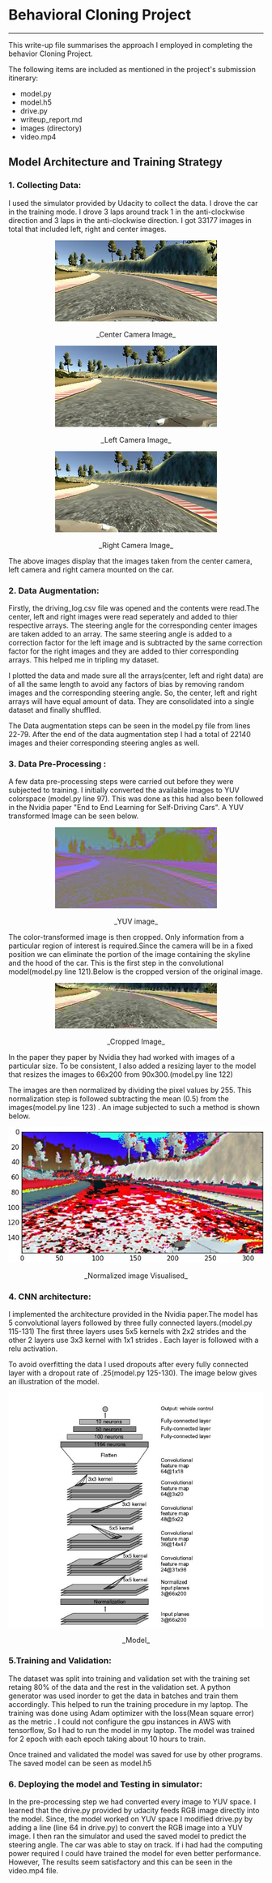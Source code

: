 # Behavioral Cloning Project
---

<p> This write-up file summarises the approach I employed in completing the behavior Cloning Project.</p>

[image1]:images/example_3.jpg "Original Center Image"
[image2]:images/example_1.jpg "cropped Image"
[image3]:images/example_2.jpg "YUV Image"
[image4]:images/example_4.jpg "Model Visualisation"
[image5]:images/example_5.jpg "Original Left Image"
[image6]:images/example_6.jpg "Original Right Image"
[image7]:images/example_7.jpg "Normalized image"

The following items are included as mentioned in the project's submission itinerary:
* model.py
* model.h5
* drive.py
* writeup_report.md
* images (directory)
* video.mp4

## Model Architecture and Training Strategy

### 1. Collecting Data:
I used the simulator provided by Udacity to collect the data. I drove the car in the training mode. I drove 3 laps around track 1 in the anti-clockwise direction and 3 laps in the anti-clockwise direction. I got 33177 images in total that included left, right and center images.

<p align="center"><img src="images/example_3.jpg"></p>
<p align="center">_Center Camera Image_</p>

<p align="center"><img src="images/example_5.jpg"></p>
<p align="center">_Left Camera Image_</p>

<p align="center"><img src="images/example_6.jpg"></p>
<p align="center">_Right Camera Image_</p>

The above images display that the images taken from the center camera, left camera and right camera mounted on the car.

### 2. Data Augmentation:
Firstly, the driving_log.csv file was opened and the contents were read.The center, left and right images were read seperately and added to thier respective arrays. The steering angle for the corresponding center images are taken added to an array. The same steering angle is added to a correction factor for the left image and is subtracted by the same correction factor for the right images and they are added to thier corresponding arrays. This helped me in tripling my dataset. 

I plotted the data and made sure all the arrays(center, left and right data) are of all the same length to avoid any factors of bias by removing random images and the corresponding steering angle. So, the center, left and right arrays will have equal amount of data. They are consolidated into a single dataset and finally shuffled.

The Data augmentation steps can be seen in the model.py file from lines 22-79. After the end of the data augmentation step I had a total of 22140 images and theier corresponding steering angles as well.

### 3. Data Pre-Processing :
A few data pre-processing steps were carried out before they were subjected to training. I initially converted the available images to YUV colorspace (model.py line 97). This was done as this had also been followed in the Nvidia paper "End to End Learning for Self-Driving Cars". A YUV transformed Image can be seen below.
<p align="center"><img src="images/example_2.jpg"></p>
<p align="center">_YUV image_</p>

The color-transformed image is then cropped. Only information from a particular region of interest is required.Since the camera will be in a fixed position we can eliminate the portion of the image containing the skyline and the hood of the car. This is the first step in the convolutional model(model.py line 121).Below is the cropped version of the original image.
<p align="center"><img src="images/example_1.jpg"></p>
<p align="center">_Cropped Image_</p>

In the paper they paper by Nvidia they had worked with images of a particular size. To be consistent, I also added a resizing layer to the model that resizes the images to 66x200 from 90x300.(model.py line 122)

The images are then normalized by dividing the pixel values by 255. This normalization step is followed subtracting the mean (0.5) from the images(model.py line 123) . An image subjected to such a method is shown below. 

<p align="center"><img src="images/example_7.jpg"></p>
<p align="center"> _Normalized image Visualised_</p>


### 4. CNN architecture:
I implemented the architecture provided in the Nvidia paper.The model has 5 convolutional layers followed by three fully connected layers.(model.py 115-131) The first three layers uses 5x5 kernels with 2x2 strides and the other 2 layers use 3x3 kernel with 1x1 strides . Each layer is followed with a relu activation.

To avoid overfitting the data I used dropouts after every fully connected layer with a dropout rate of .25(model.py 125-130). The image below gives an illustration of the model.

<p align="center"><img src="images/example_4.jpg"></p>
<p align="center">_Model_</p>

### 5.Training and Validation:
The dataset was split into training and validation set with the training set retaing 80% of the data and the rest in the validation set. A python generator was used inorder to get the data in batches and train them accordingly. This helped to run the training procedure in my laptop. The training was done using Adam optimizer with the loss(Mean square error) as the metric . I could not configure the gpu instances in AWS with tensorflow, So I had to run the model in my laptop. The model was trained for 2 epoch with each epoch taking about 10 hours to train.

Once trained and validated the model was saved for use by other programs. The saved model can be seen as model.h5

### 6. Deploying the model and Testing in simulator:
In the pre-processing step we had converted every image to YUV space. I learned that the drive.py provided by udacity feeds RGB image directly into the model. Since, the model worked on YUV space I modified drive.py by adding a line (line 64 in drive.py) to convert the RGB image into a YUV image. I then ran the simulator and used the saved model to predict the steering angle. The car was able to stay on track. If i had had the computing power required I could have trained the model for even better performance. However, The results seem satisfactory and this can be seen in the video.mp4 file.

